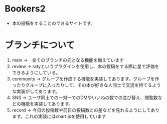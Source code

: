 # Bookers2
- 本の投稿をすることのできるサイトです。

# ブランチについて
1. main →　全てのブランチの元となる機能を備えています
2. review → ratyというプラグインを使用し、本の投稿をする際に星で評価をできるようにしている。
3. community → グループを作成する機能を実装してあります。グループを作ったりグループに入ったりして、その本が好きな人同士で交流を持てるような実装がしてあります。
4. SNS → ユーザ同士での一対一でのDMやいいねの数での並び替え、閲覧数などの機能を実装してあります。
5. record → 今日の投稿数や前日の投稿数との差などを見れるようにしてあります。これの実装にはchart.jsを使用しています
